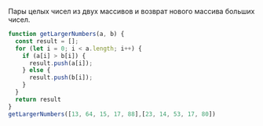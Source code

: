 Пары целых чисел из двух массивов и возврат нового массива больших чисел.

```javascript
function getLargerNumbers(a, b) {
  const result = [];
  for (let i = 0; i < a.length; i++) {
    if (a[i] > b[i]) {
      result.push(a[i]);
    } else {
      result.push(b[i]);
    }
  }
  return result
}
getLargerNumbers([13, 64, 15, 17, 88],[23, 14, 53, 17, 80])
```

